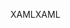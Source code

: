 <span data-ttu-id="db2a8-101">XAML</span><span class="sxs-lookup"><span data-stu-id="db2a8-101">XAML</span></span>